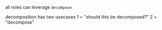 all roles can leverage `decompose`

decomposition has two usecases
1 = "should this be decomposed?"
2 = "decompose"

